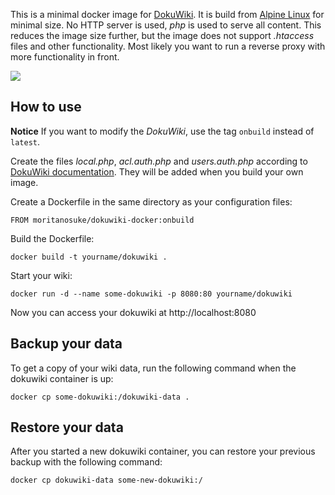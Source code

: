 This is a minimal docker image for [DokuWiki][0]. It is build from [Alpine Linux][1] for minimal size. No HTTP server is used, *php* is used to serve all content. This reduces the image size further, but the image does not support *.htaccess* files and other functionality. Most likely you want to run a reverse proxy with more functionality in front.

[![](https://images.microbadger.com/badges/image/moritanosuke/dokuwiki-docker.svg)](https://microbadger.com/images/moritanosuke/dokuwiki-docker "Get your own image badge on microbadger.com")

How to use
----------

**Notice** If you want to modify the *DokuWiki*, use the tag `onbuild` instead of `latest`.

Create the files *local.php*, *acl.auth.php* and *users.auth.php* according to [DokuWiki documentation][2]. They will be added when you build your own image.

Create a Dockerfile in the same directory as your configuration files:

    FROM moritanosuke/dokuwiki-docker:onbuild

Build the Dockerfile:

    docker build -t yourname/dokuwiki .

Start your wiki:

    docker run -d --name some-dokuwiki -p 8080:80 yourname/dokuwiki

Now you can access your dokuwiki at http://localhost:8080

Backup your data
----------------

To get a copy of your wiki data, run the following command when the dokuwiki container is up:

    docker cp some-dokuwiki:/dokuwiki-data .

Restore your data
-----------------

After you started a new dokuwiki container, you can restore your previous backup with the following command:

    docker cp dokuwiki-data some-new-dokuwiki:/

[0]: https://www.dokuwiki.org/
[1]: http://alpinelinux.org/
[2]: https://www.dokuwiki.org/config#configuration_options
